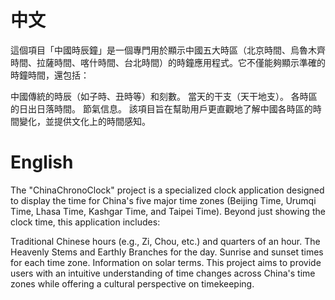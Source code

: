 # 中文

這個項目「中國時辰鐘」是一個專門用於顯示中國五大時區（北京時間、烏魯木齊時間、拉薩時間、喀什時間、台北時間）的時鐘應用程式。它不僅能夠顯示準確的時鐘時間，還包括：

中國傳統的時辰（如子時、丑時等）和刻數。
當天的干支（天干地支）。
各時區的日出日落時間。
節氣信息。
該項目旨在幫助用戶更直觀地了解中國各時區的時間變化，並提供文化上的時間感知。

# English

The "ChinaChronoClock" project is a specialized clock application designed to display the time for China's five major time zones (Beijing Time, Urumqi Time, Lhasa Time, Kashgar Time, and Taipei Time). Beyond just showing the clock time, this application includes:

Traditional Chinese hours (e.g., Zi, Chou, etc.) and quarters of an hour.
The Heavenly Stems and Earthly Branches for the day.
Sunrise and sunset times for each time zone.
Information on solar terms.
This project aims to provide users with an intuitive understanding of time changes across China's time zones while offering a cultural perspective on timekeeping.